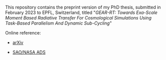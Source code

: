 This repository contains the preprint version of my PhD thesis,
submitted in February 2023 to EPFL, Switzerland, titled
"*GEAR-RT: Towards Exa-Scale Moment Based Radiative Transfer For Cosmological 
Simulations Using Task-Based Parallelism And Dynamic Sub-Cycling*"

Online reference:

- [arXiv](https://arxiv.org/abs/2302.12727)

- [SAO/NASA ADS](https://ui.adsabs.harvard.edu/abs/2023arXiv230212727I)

